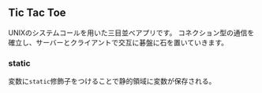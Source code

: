 ## Tic Tac Toe
UNIXのシステムコールを用いた三目並べアプリです。
コネクション型の通信を確立し、サーバーとクライアントで交互に碁盤に石を置いていきます。

### static
変数に`static`修飾子をつけることで静的領域に変数が保存される。  
